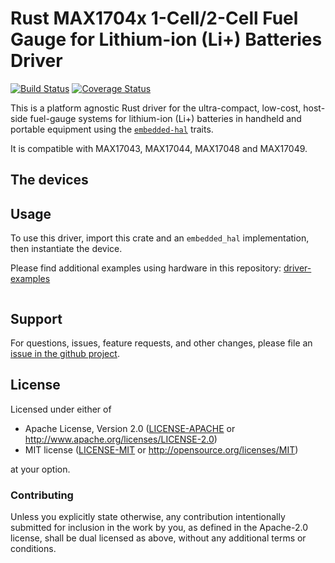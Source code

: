 # Rust MAX1704x 1-Cell/2-Cell Fuel Gauge for Lithium-ion (Li+) Batteries Driver

<!-- TODO
[![crates.io](https://img.shields.io/crates/v/max1704x.svg)](https://crates.io/crates/max1704x)
[![Docs](https://docs.rs/max1704x/badge.svg)](https://docs.rs/max1704x)
-->
[![Build Status](https://travis-ci.com/eldruin/max1704x-rs.svg?branch=master)](https://travis-ci.com/eldruin/max1704x-rs)
[![Coverage Status](https://coveralls.io/repos/github/eldruin/max1704x-rs/badge.svg?branch=master)](https://coveralls.io/github/eldruin/max1704x-rs?branch=master)

This is a platform agnostic Rust driver for the ultra-compact, low-cost,
host-side fuel-gauge systems for lithium-ion (Li+) batteries in handheld
and portable equipment using the [`embedded-hal`] traits.

It is compatible with MAX17043, MAX17044, MAX17048 and MAX17049.

<!-- TODO
This driver allows you to:
-->
<!-- TODO
[Introductory blog post]()
-->

## The devices
<!-- TODO 
Datasheets: 
-->

## Usage

To use this driver, import this crate and an `embedded_hal` implementation,
then instantiate the device.

Please find additional examples using hardware in this repository: [driver-examples]

[driver-examples]: https://github.com/eldruin/driver-examples

```rust
```

## Support

For questions, issues, feature requests, and other changes, please file an
[issue in the github project](https://github.com/eldruin/max1704x-rs/issues).

## License

Licensed under either of

 * Apache License, Version 2.0 ([LICENSE-APACHE](LICENSE-APACHE) or
   http://www.apache.org/licenses/LICENSE-2.0)
 * MIT license ([LICENSE-MIT](LICENSE-MIT) or
   http://opensource.org/licenses/MIT)

at your option.

### Contributing

Unless you explicitly state otherwise, any contribution intentionally submitted
for inclusion in the work by you, as defined in the Apache-2.0 license, shall
be dual licensed as above, without any additional terms or conditions.

[`embedded-hal`]: https://github.com/rust-embedded/embedded-hal
